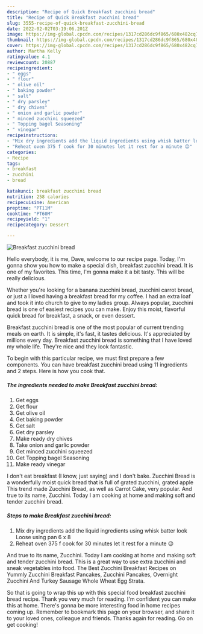 ```yaml
---
description: "Recipe of Quick Breakfast zucchini bread"
title: "Recipe of Quick Breakfast zucchini bread"
slug: 3555-recipe-of-quick-breakfast-zucchini-bread
date: 2022-02-02T03:19:06.201Z
image: https://img-global.cpcdn.com/recipes/1317cd286dc9f865/680x482cq70/breakfast-zucchini-bread-recipe-main-photo.jpg
thumbnail: https://img-global.cpcdn.com/recipes/1317cd286dc9f865/680x482cq70/breakfast-zucchini-bread-recipe-main-photo.jpg
cover: https://img-global.cpcdn.com/recipes/1317cd286dc9f865/680x482cq70/breakfast-zucchini-bread-recipe-main-photo.jpg
author: Martha Kelly
ratingvalue: 4.1
reviewcount: 20887
recipeingredient:
- " eggs"
- " flour"
- " olive oil"
- " baking powder"
- " salt"
- " dry parsley"
- " dry chives"
- " onion and garlic powder"
- " minced zucchini squeezed"
- " Topping bagel Seasoning"
- " vinegar"
recipeinstructions:
- "Mix dry ingredients add the liquid ingredients using whisk batter look Loose using pan 6 x 8"
- "Reheat oven 375 f cook for 30 minutes let it rest for a minute 😉"
categories:
- Recipe
tags:
- breakfast
- zucchini
- bread

katakunci: breakfast zucchini bread 
nutrition: 258 calories
recipecuisine: American
preptime: "PT11M"
cooktime: "PT60M"
recipeyield: "1"
recipecategory: Dessert

---
```



![Breakfast zucchini bread](https://img-global.cpcdn.com/recipes/1317cd286dc9f865/680x482cq70/breakfast-zucchini-bread-recipe-main-photo.jpg)

Hello everybody, it is me, Dave, welcome to our recipe page. Today, I'm gonna show you how to make a special dish, breakfast zucchini bread. It is one of my favorites. This time, I'm gonna make it a bit tasty. This will be really delicious.

Whether you&#39;re looking for a banana zucchini bread, zucchini carrot bread, or just a I loved having a breakfast bread for my coffee. I had an extra loaf and took it into church to give to my ladies group. Always popular, zucchini bread is one of easiest recipes you can make. Enjoy this moist, flavorful quick bread for breakfast, a snack, or even dessert.

Breakfast zucchini bread is one of the most popular of current trending meals on earth. It is simple, it's fast, it tastes delicious. It's appreciated by millions every day. Breakfast zucchini bread is something that I have loved my whole life. They're nice and they look fantastic.


To begin with this particular recipe, we must first prepare a few components. You can have breakfast zucchini bread using 11 ingredients and 2 steps. Here is how you cook that.

<!--inarticleads1-->

##### The ingredients needed to make Breakfast zucchini bread:

1. Get  eggs
1. Get  flour
1. Get  olive oil
1. Get  baking powder
1. Get  salt
1. Get  dry parsley
1. Make ready  dry chives
1. Take  onion and garlic powder
1. Get  minced zucchini squeezed
1. Get  Topping bagel Seasoning
1. Make ready  vinegar


I don&#39;t eat breakfast (I know, just saying) and I don&#39;t bake. Zucchini Bread is a wonderfully moist quick bread that is full of grated zucchini, grated apple This trend made Zucchini Bread, as well as Carrot Cake, very popular. And true to its name, Zucchini. Today I am cooking at home and making soft and tender zucchini bread. 

<!--inarticleads2-->

##### Steps to make Breakfast zucchini bread:

1. Mix dry ingredients add the liquid ingredients using whisk batter look Loose using pan 6 x 8
1. Reheat oven 375 f cook for 30 minutes let it rest for a minute 😉


And true to its name, Zucchini. Today I am cooking at home and making soft and tender zucchini bread. This is a great way to use extra zucchini and sneak vegetables into food. The Best Zucchini Breakfast Recipes on Yummly Zucchini Breakfast Pancakes, Zucchini Pancakes, Overnight Zucchini And Turkey Sausage Whole Wheat Egg Strata. 

So that is going to wrap this up with this special food breakfast zucchini bread recipe. Thank you very much for reading. I'm confident you can make this at home. There's gonna be more interesting food in home recipes coming up. Remember to bookmark this page on your browser, and share it to your loved ones, colleague and friends. Thanks again for reading. Go on get cooking!
